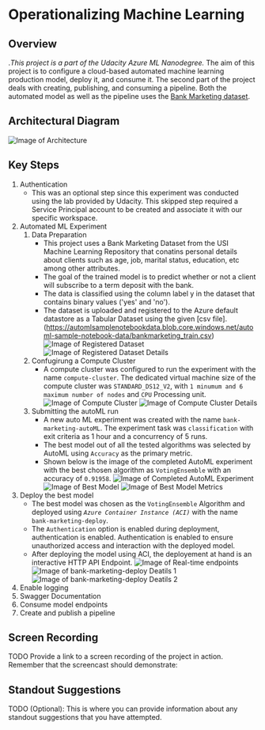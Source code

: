 # Operationalizing Machine Learning

## Overview
._This project is a part of the Udacity Azure ML Nanodegree._ The aim of this project is to configure a cloud-based automated machine learning production model, deploy it, and consume it. The second part of the project deals with creating, publishing, and consuming a pipeline. Both the automated model as well as the pipeline uses the [Bank Marketing dataset](https://archive.ics.uci.edu/ml/datasets/Bank+Marketing).

## Architectural Diagram
![Image of Architecture](https://github.com/bharati-21/Operationalizing-Pipelines/blob/master/Images/.png)

## Key Steps
1. Authentication
   * This was an optional step since this experiment was conducted using the lab provided by Udacity. This skipped step required a Service Principal account to be created and associate it with our specific workspace.
1. Automated ML Experiment
   1. Data Preparation
      * This project uses a Bank Marketing Dataset from the USI Machine Learning Repository that conatins personal details about clients such as age, job, marital status, education, etc among other attributes.
      * The goal of the trained model is to predict whether or not a client will subscribe to a term deposit with the bank.
      * The data is classified using the column label y in the dataset that contains binary values ('yes' and 'no').
      * The dataset is uploaded and registered to the Azure default datastore as a Tabular Dataset using the given [csv file].(https://automlsamplenotebookdata.blob.core.windows.net/automl-sample-notebook-data/bankmarketing_train.csv)
      ![Image of Registered Dataset](https://github.com/bharati-21/Operationalizing-Pipelines/blob/master/Images/.png)
      ![Image of Registered Dataset Details](https://github.com/bharati-21/Operationalizing-Pipelines/blob/master/Images/.png)
   1. Confugirung a Compute Cluster
      * A compute cluster was configured to run the experiment with the name `compute-cluster`. The dedicated virtual machine size of the compute cluster was `STANDARD_DS12_V2`, with `1 minumum and 6 maximum number of nodes` and `CPU` Processing unit.
      ![Image of Compute Cluster](https://github.com/bharati-21/Operationalizing-Pipelines/blob/master/Images/.png)
      ![Image of Compute Cluster Details](https://github.com/bharati-21/Operationalizing-Pipelines/blob/master/Images/.png)
   1. Submitting the autoML run
      * A new auto ML experiment was created with the name `bank-marketing-autoML`. The experiment task was `classification` with exit criteria as 1 hour and a concurrency of 5 runs. 
      * The best model out of all the tested algorithms was selected by AutoML using `Accuracy` as the primary metric.
      * Shown below is the image of the completed AutoML experiment with the best chosen algorithm as `VotingEnsemble` with an accuracy of `0.91958`.
      ![Image of Completed AutoML Experiment](https://github.com/bharati-21/Operationalizing-Pipelines/blob/master/Images/.png)
      ![Image of Best Model](https://github.com/bharati-21/Operationalizing-Pipelines/blob/master/Images/.png)
      ![Image of Best Model Metrics](https://github.com/bharati-21/Operationalizing-Pipelines/blob/master/Images/.png)
1. Deploy the best model
   * The best model was chosen as the `VotingEnsemble` Algorithm and deployed using _`Azure Container Instance (ACI)`_ with the name `bank-marketing-deploy`.
   * The `Authentication` option is enabled during deployment, authentication is enabled. Authentication is enabled to ensure unauthorized access and interaction with the deployed model.
   * After deploying the model using ACI, the deployement at hand is an interactive HTTP API Endpoint.
   ![Image of Real-time endpoints](https://github.com/bharati-21/Operationalizing-Pipelines/blob/master/Images/.png)
   ![Image of bank-marketing-deploy Deatils 1](https://github.com/bharati-21/Operationalizing-Pipelines/blob/master/Images/.png)
   ![Image of bank-marketing-deploy Deatils 2](https://github.com/bharati-21/Operationalizing-Pipelines/blob/master/Images/.png)
1. Enable logging
1. Swagger Documentation
1. Consume model endpoints
1. Create and publish a pipeline

## Screen Recording
TODO Provide a link to a screen recording of the project in action. Remember that the screencast should demonstrate:

## Standout Suggestions
TODO (Optional): This is where you can provide information about any standout suggestions that you have attempted.
